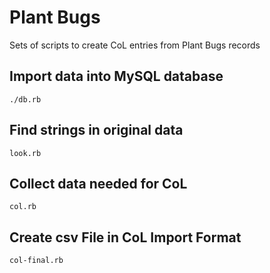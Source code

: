 Plant Bugs
==========

Sets of scripts to create CoL entries from Plant Bugs records

Import data into MySQL database
-------------------------------

```
./db.rb
```

Find strings in original data
------------------------------

```
look.rb
```

Collect data needed for CoL
---------------------------

```
col.rb
```

Create csv File in CoL Import Format
------------------------------------

```
col-final.rb
```





